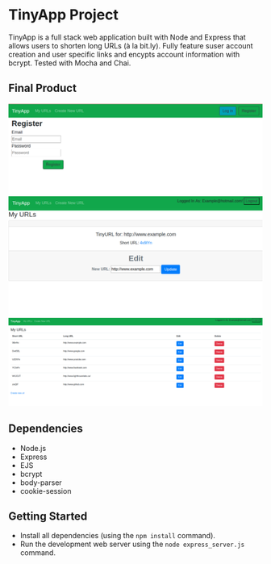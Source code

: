 # TinyApp Project
TinyApp is a full stack web application built with Node and Express that allows users to shorten long URLs (à la bit.ly). Fully feature suser account creation and user specific links and encypts account information with bcrypt. Tested with Mocha and Chai.

## Final Product

!["screenshot of registration page"](https://github.com/ChrisnNg/tinyapp/blob/master/docs/register-page.png?raw=true)
!["screenshot of creating urls page](https://github.com/ChrisnNg/tinyapp/blob/master/docs/newurls-page.png?raw=true)
!["screenshot of main urls page"](https://github.com/ChrisnNg/tinyapp/blob/master/docs/urls-page.png?raw=true)

## Dependencies

- Node.js
- Express
- EJS
- bcrypt
- body-parser
- cookie-session

## Getting Started

- Install all dependencies (using the `npm install` command).
- Run the development web server using the `node express_server.js` command.

